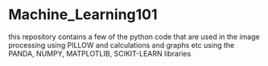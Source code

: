 # Machine_Learning101
this repository contains a few of the python code that are used in the image processing using PILLOW and calculations and graphs etc using the PANDA, NUMPY, MATPLOTLIB, SCIKIT-LEARN libraries
